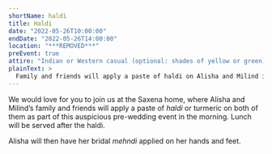 ```yaml
---
shortName: haldi
title: Haldi
date: "2022-05-26T10:00:00"
endDate: "2022-05-26T14:00:00"
location: "***REMOVED***"
preEvent: true
attire: "Indian or Western casual (optional: shades of yellow or green)"
plainText: >
  Family and friends will apply a paste of haldi on Alisha and Milind in the morning. Lunch will be served after the haldi.
---
```


We would love for you to join us at the Saxena home, where Alisha and Milind&rsquo;s family and friends will apply a paste of _haldi_ or turmeric on both of them as part of this auspicious pre-wedding event in the morning. Lunch will be served after the haldi.

Alisha will then have her bridal _mehndi_ applied on her hands and feet.
